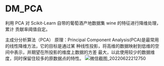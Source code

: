 # DM_PCA
利用 PCA 对 Scikit-Learn 自带的葡萄酒产地数据集 wine 的特征进行降维处理，累计 贡献率阈值自定。


主成分分析算法（PCA）
原理：Principal Component Analysis(PCA)是最常用的线性降维方法，它的目标是通过某
种线性投影，将高维的数据映射到低维的空间中表示，并期望在所投影的维度上数据的方差
最大，以此使用较少的数据维度，同时保留住较多的原数据点的特性。
![微信截图_20220622212750](https://user-images.githubusercontent.com/68687054/175040836-156345d8-d401-4548-b5fa-6a8cfd756dbf.png)
